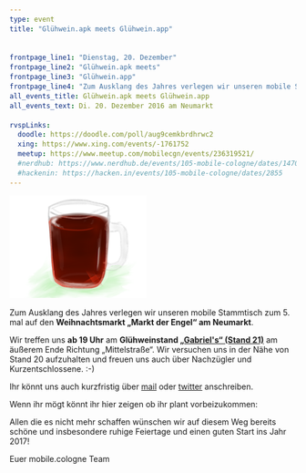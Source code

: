 ```yaml
---
type: event
title: "Glühwein.apk meets Glühwein.app"


frontpage_line1: "Dienstag, 20. Dezember"
frontpage_line2: "Glühwein.apk meets"
frontpage_line3: "Glühwein.app"
frontpage_line4: "Zum Ausklang des Jahres verlegen wir unseren mobile Stammtisch zum 5. mal auf den <strong>Weihnachtsmarkt „Markt der Engel“ am Neumarkt</strong>.<br/>Allen die es nicht mehr schaffen wünschen wir auf diesem Weg bereits schöne und insbesondere ruhige Feiertage und einen guten Start ins Jahr 2017!"
all_events_title: Glühwein.apk meets Glühwein.app
all_events_text: Di. 20. Dezember 2016 am Neumarkt

rvspLinks:
  doodle: https://doodle.com/poll/aug9cemkbrdhrwc2
  xing: https://www.xing.com/events/-1761752
  meetup: https://www.meetup.com/mobilecgn/events/236319521/
  #nerdhub: https://www.nerdhub.de/events/105-mobile-cologne/dates/14701
  #hackenin: https://hacken.in/events/105-mobile-cologne/dates/2855
---
```


<img src="/static/images/events/mobile-cologne-2013-12-b.png" width="240" height="180" alt="Teaser: Mobile Testing" />

Zum Ausklang des Jahres verlegen wir unseren mobile Stammtisch zum 5. mal
auf den **Weihnachtsmarkt „Markt der Engel“ am Neumarkt**.

Wir treffen uns **ab 19 Uhr** am **Glühweinstand
<a href="https://www.markt-der-engel.de/wp-content/uploads/2015/09/plan_neu.jpg" target="_blank">„Gabriel's“ (Stand 21)</a>**
am äußerem Ende Richtung „Mittelstraße“.
Wir versuchen uns in der Nähe von Stand 20 aufzuhalten und
freuen uns auch über Nachzügler und Kurzentschlossene. :-)

Ihr könnt uns auch kurzfristig über <a href="mailto:spam@mobilecologne.de">mail</a>
oder <a href="https://twitter.com/mobilecgn" target="_blank">twitter</a> anschreiben.

Wenn ihr mögt könnt ihr hier zeigen ob ihr plant vorbeizukommen:&nbsp;
<RegisterLinks />

Allen die es nicht mehr schaffen wünschen wir auf diesem Weg bereits schöne und insbesondere
ruhige Feiertage und einen guten Start ins Jahr 2017!

Euer mobile.cologne Team
